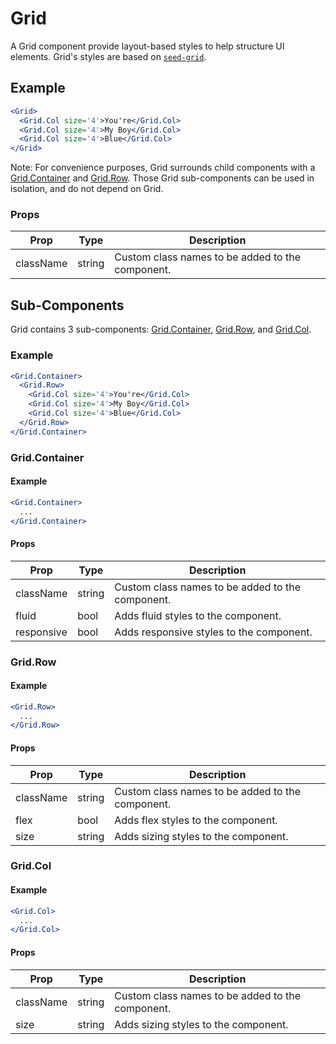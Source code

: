 # Grid

A Grid component provide layout-based styles to help structure UI elements. Grid's styles are based on [`seed-grid`](http://developer.helpscout.net/seed/packs/seed-grid/).

## Example

```jsx
<Grid>
  <Grid.Col size='4'>You're</Grid.Col>
  <Grid.Col size='4'>My Boy</Grid.Col>
  <Grid.Col size='4'>Blue</Grid.Col>
</Grid>
```

Note: For convenience purposes, Grid surrounds child components with a [Grid.Container](#grid-container) and [Grid.Row](#grid-row). Those Grid sub-components can be used in isolation, and do not depend on Grid.

### Props

| Prop | Type | Description |
| --- | --- | --- |
| className | string | Custom class names to be added to the component. |



## Sub-Components

Grid contains 3 sub-components: [Grid.Container](#grid-container), [Grid.Row](#grid-row), and [Grid.Col](#grid-col).

### Example

```jsx
<Grid.Container>
  <Grid.Row>
    <Grid.Col size='4'>You're</Grid.Col>
    <Grid.Col size='4'>My Boy</Grid.Col>
    <Grid.Col size='4'>Blue</Grid.Col>
  </Grid.Row>
</Grid.Container>
```


### Grid.Container

#### Example

```jsx
<Grid.Container>
  ...
</Grid.Container>
```


#### Props

| Prop | Type | Description |
| --- | --- | --- |
| className | string | Custom class names to be added to the component. |
| fluid | bool | Adds fluid styles to the component. |
| responsive | bool | Adds responsive styles to the component. |


### Grid.Row

#### Example

```jsx
<Grid.Row>
  ...
</Grid.Row>
```


#### Props

| Prop | Type | Description |
| --- | --- | --- |
| className | string | Custom class names to be added to the component. |
| flex | bool | Adds flex styles to the component. |
| size| string | Adds sizing styles to the component. |


### Grid.Col

#### Example

```jsx
<Grid.Col>
  ...
</Grid.Col>
```


#### Props

| Prop | Type | Description |
| --- | --- | --- |
| className | string | Custom class names to be added to the component. |
| size| string | Adds sizing styles to the component. |
